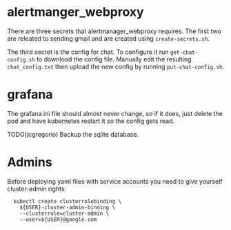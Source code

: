 alertmanger_webproxy
====================

There are three secrets that alertmanager_webproxy requires.
The first two are releated to sending gmail and are created
using `create-secrets.sh`.

The third secret is the config for chat. To configure
it run `get-chat-config.sh` to download the config file.
Manually edit the resulting `chat_config.txt` then upload
the new config by running `put-chat-config.sh`.

grafana
=======

The grafana.ini file should almost never change, so if it does,
just delete the pod and have kubernetes restart it so the config
gets read.

TODO(jcgregorio) Backup the sqlite database.

Admins
======

Before deploying yaml files with service accounts you need to give yourself
cluster-admin rights:

      kubectl create clusterrolebinding \
        ${USER}-cluster-admin-binding \
        --clusterrole=cluster-admin \
        --user=${USER}@google.com


